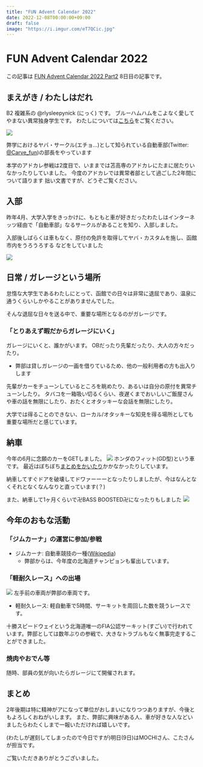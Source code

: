 ```yaml
---
title: "FUN Advent Calendar 2022"
date: 2022-12-08T00:00:00+09:00
draft: false
image: "https://i.imgur.com/eT7QCic.jpg"
---
```


# FUN Advent Calendar 2022

この記事は [FUN Advent Calendar 2022 Part2](https://adventar.org/calendars/7426) 8日目の記事です。

## まえがき / わたしはだれ
B2 複雑系の @rlysleepynick (にっく) です。
ブルーハムハムをこよなく愛してやまない異常独身学生です。
わたしについては[こちら](https://nick-san.github.io/nickpage/)をご覧ください。

![](https://i.imgur.com/eT7QCic.jpg)


弊学におけるヤバ・サークル(エチョ...)として知られている自動車部(Twitter: [@Carve_fun](https://twitter.com/carve_fun))の部長をやっています

本学のアドカレ参戦は2度目で、いままでは苫高専のアドカレにたまに居たりいなかったりしていました。
今度のアドカレでは異常者部として過ごした2年間について語ります
拙い文書ですが、どうぞご覧ください。

## 入部
昨年4月、大学入学をきっかけに、もともと車が好きだったわたしはインターネッツ経由で「自動車部」なるサークルがあることを知り、入部しました。

入部後しばらくは車もなく、原付の免許を取得してヤバ・カスタムを施し、函館市内をうろうろする などをしていました

![](https://i.imgur.com/fNbzWXX.png)

## 日常 / ガレージという場所
怠惰な大学生であるわたしにとって、函館での日々は非常に退屈であり、温泉に通うくらいしかやることがありませんでした。

そんな退屈な日々を送る中で、重要な場所となるのがガレージです。
### 「とりあえず暇だからガレージにいく」
ガレージにいくと、誰かがいます。
OBだったり先輩だったり、大人の方々だったり。
- 弊部は貸しガレージの一画を借りているため、他の一般利用者の方も出入りします

先輩がカーをチューンしているところを眺めたり、あるいは自分の原付を異常チューンしたり。
タバコを一箱吸い切るくらい、夜遅くまでおいしいご飯屋さんや車の話を無限にしたり、おたくとオタッキーな会話を無限にしたり。

大学では得ることのできない、ローカル/オタッキーな知見を得る場所としても重要な場所だと感じています。

## 納車
今年の6月に念願のカーをGETしました。
![](https://i.imgur.com/MlciWcW.jpg)
ホンダのフィット(GD型)という車です。
最近はぼちぼち[まとめをかいたり](https://hackmd.io/@nick-san/fit-gd-series)かかなかったりしています。

納車してすぐドアを破壊してドワァーーーとなったりしましたが、今はなんとなくそれとなくなんなりと直っています(？)

また、納車して1ヶ月くらいで卍BASS BOOSTED卍になったりもしました
![](https://i.imgur.com/pgVtNFm.png)


## 今年のおもな活動
### 「ジムカーナ」の運営に参加/参戦
- ジムカーナ: 自動車競技の一種([Wikipedia](https://ja.wikipedia.org/wiki/%E3%82%B8%E3%83%A0%E3%82%AB%E3%83%BC%E3%83%8A_(%E3%83%A2%E3%83%BC%E3%82%BF%E3%83%BC%E3%82%B9%E3%83%9D%E3%83%BC%E3%83%84)))
    - 弊部からは、今年度の北海道チャンピョンも輩出しています。

### 「軽耐久レース」への出場
![](https://i.imgur.com/ZauOObA.jpg)
左手前の車両が弊部の車両です。

- 軽耐久レース: 軽自動車で5時間、サーキットを周回した数を競うレースです。


十勝スピードウェイという北海道唯一のFIA公認サーキット(すごい)で行われています。弊部としては数年ぶりの参戦で、大きなトラブルもなく無事完走することができました。

### 焼肉やおでん等
随時、部員の気が向いたらガレージにて開催されます。

## まとめ
2年後期は特に精神がアになって単位がおしまいになりつつありますが、今後ともよろしくおねがいします。
また、弊部に興味がある人、車が好きな人などいましたらわたくしまで一報いただければ嬉しいです。

(わたしが遅刻してしまったので今日ですが)明日(9日)はMOCHIさん、こたさんが担当です。

ご覧いただきありがとうございました。
